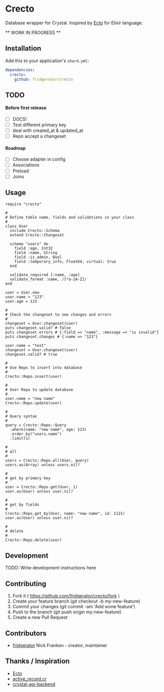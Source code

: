 # Crecto

Database wrapper for Crystal.  Inspired by [Ecto](https://github.com/elixir-ecto/ecto) for Elixir language.

** WORK IN PROGRESS **

## Installation

Add this to your application's `shard.yml`:

```yaml
dependencies:
  crecto:
    github: fridgerator/crecto
```

## TODO

#### Before first release

- [ ] DOCS!
- [ ] Test different primary key
- [ ] deal with created_at & updated_at
- [ ] Repo accept a changeset

#### Roadmap

- [ ] Choose adapter in config
- [ ] Associations
- [ ] Preload
- [ ] Joins

## Usage

```crystal
require "crecto"

#
# Define table name, fields and validations in your class
#
class User
  include Crecto::Schema
  extend Crecto::Changeset

  schema "users" do
    field :age, Int32
    field :name, String
    field :is_admin, Bool
    field :temporary_info, Float64, virtual: true
  end

  validate_required [:name, :age]
  validate_format :name, /[*a-zA-Z]/
end

user = User.new
user.name = "123"
user.age = 123

#
# Check the changeset to see changes and errors
#
changeset = User.changeset(user)
puts changeset.valid? # false
puts changeset.errors # {:field => "name", :message => "is invalid"}
puts changeset.changes # {:name => "123"}

user.name = "test"
changeset = User.changeset(user)
changeset.valid? # true

#
# Use Repo to insert into database
#
Crecto::Repo.insert(user)

#
# User Repo to update database
#
user.name = "new name"
Crecto::Repo.update(user)

#
# Query syntax
#
query = Crecto::Repo::Query
  .where(name: "new name", age: 123)
  .order_by("users.name")
  .limit(1)

#
# all
#
users = Crecto::Repo.all(User, query)
users.as(Array) unless users.nil?

#
# get by primary key
#
user = Crecto::Repo.get(User, 1)
user.as(User) unless user.nil?

#
# get by fields
#
Crecto::Repo.get_by(User, name: "new name", id: 1121)
user.as(User) unless user.nil?

#
# delete
#
Crecto::Repo.delete(user)
```

## Development

TODO: Write development instructions here

## Contributing

1. Fork it ( https://github.com/fridgerator/crecto/fork )
2. Create your feature branch (git checkout -b my-new-feature)
3. Commit your changes (git commit -am 'Add some feature')
4. Push to the branch (git push origin my-new-feature)
5. Create a new Pull Request

## Contributors

- [fridgerator](https://github.com/fridgerator) Nick Franken - creator, maintainer

## Thanks / Inspiration

* [Ecto](https://github.com/elixir-ecto/ecto)
* [active_record.cr](https://github.com/waterlink/active_record.cr)
* [crystal-api-backend](https://github.com/dantebronto/crystal-api-backend)
